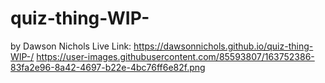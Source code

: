 # quiz-thing-WIP-
by Dawson Nichols
Live Link: https://dawsonnichols.github.io/quiz-thing-WIP-/
https://user-images.githubusercontent.com/85593807/163752386-83fa2e96-8a42-4697-b22e-4bc76ff6e82f.png